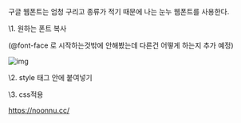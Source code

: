 구글 웹폰트는 엄청 구리고 종류가 적기 때문에 나는 눈누 웹폰트를 사용한다.

\1. 원하는 폰트 복사

(@font-face 로 시작하는것밖에 안해봤는데 다른건 어떻게 하는지 추가 예정)

![img](https://postfiles.pstatic.net/MjAyMTA0MTZfMjE4/MDAxNjE4NTUzNzYxNDAx.XlY8QTKxTmyzSrg57gFmjLReGnw7z6WDQil7cWOgmvwg.VEtUClOZ6ashamxddMr4YqIU2qSLlyOKl-gKfpHTUU4g.PNG.evanmacmillan/font.png?type=w966)

\2. style 태그 안에 붙여넣기

<style type='text/css'>
@font-face {
    font-family: 'HeirofLightBold';
    src: url('https://cdn.jsdelivr.net/gh/projectnoonnu/noonfonts_20-07@1.0/HeirofLightBold.woff') format('woff');
    font-weight: normal;
    font-style: normal;
}
</style>

\3. css적용

<style type='text/css'>
.적용할클래스이름{
  font-family: 'HeirofLightBold'; //이부분은 2번의 font-family랑 똑같음
}
</style>



https://noonnu.cc/
